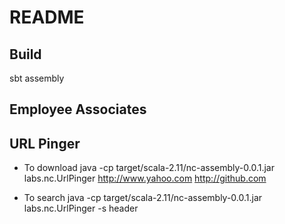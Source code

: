 # README

## Build
sbt assembly

## Employee Associates

## URL Pinger
- To download
java -cp target/scala-2.11/nc-assembly-0.0.1.jar labs.nc.UrlPinger http://www.yahoo.com http://github.com

- To search
 java -cp target/scala-2.11/nc-assembly-0.0.1.jar labs.nc.UrlPinger -s header <regex>